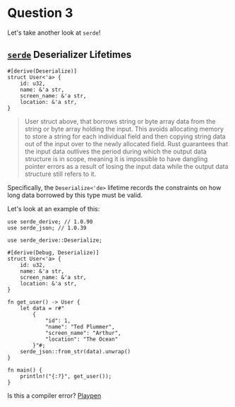 # Question 3

Let's take another look at `serde`!

## [`serde`](serde) Deserializer Lifetimes

```rust,ignore
#[derive(Deserialize)]
struct User<'a> {
    id: u32,
    name: &'a str,
    screen_name: &'a str,
    location: &'a str,
}
```

> User struct above, that borrows string or byte array data from the string or
> byte array holding the input. This avoids allocating memory to store a string
> for each individual field and then copying string data out of the input over
> to the newly allocated field. Rust guarantees that the input data outlives
> the period during which the output data structure is in scope, meaning it is
> impossible to have dangling pointer errors as a result of losing the input
> data while the output data structure still refers to it.

Specifically, the `Deserialize<'de>` lifetime records the constraints on how
long data borrowed by this type must be valid.

Let's look at an example of this:

```rust,ignore
use serde_derive; // 1.0.90
use serde_json; // 1.0.39

use serde_derive::Deserialize;

#[derive(Debug, Deserialize)]
struct User<'a> {
    id: u32,
    name: &'a str,
    screen_name: &'a str,
    location: &'a str,
}

fn get_user() -> User {
    let data = r#"
        {
            "id": 1,
            "name": "Ted Plummer",
            "screen_name": "Arthur",
            "location": "The Ocean"
        }"#;
    serde_json::from_str(data).unwrap()
}

fn main() {
    println!("{:?}", get_user());
}
```

Is this a compiler error? [Playpen][playpen]

[playpen]: https://play.rust-lang.org/?version=stable&mode=debug&edition=2018&gist=08e1e0d2c910d2b5dd2554328386137f
[serde]: https://serde.rs/lifetimes.html
